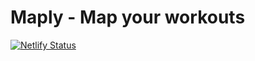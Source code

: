 # Maply - Map your workouts

[![Netlify Status](https://api.netlify.com/api/v1/badges/4f4aaa2b-2aca-4dd4-bc72-c9f12bd53d84/deploy-status)](https://app.netlify.com/sites/maply/deploys)
